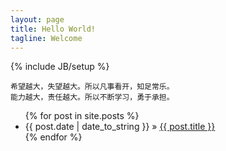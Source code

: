 ```yaml
---
layout: page
title: Hello World!
tagline: Welcome
---
```

{% include JB/setup %}

    希望越大，失望越大。所以凡事看开，知足常乐。
    能力越大，责任越大。所以不断学习，勇于承担。

<ul class="posts">
  {% for post in site.posts %}
    <li><span>{{ post.date | date_to_string }}</span> &raquo; <a href="{{ BASE_PATH }}{{ post.url }}">{{ post.title }}</a></li>
  {% endfor %}
</ul>

